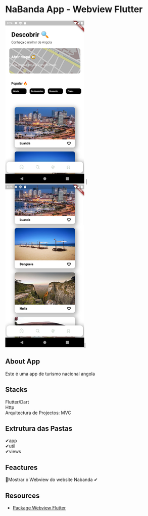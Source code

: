 # NaBanda App - Webview Flutter

<img src="https://raw.githubusercontent.com/MartinDala/NaBandaApp/main/assets/Screenshot_1647851099.png" width="250"> | <img src="https://raw.githubusercontent.com/MartinDala/NaBandaApp/main/assets/Screenshot_1647851103.png" width="250">|
## About App

Este é uma app de turismo nacional angola
## Stacks

Flutter/Dart <br>
Http <br>
Arquitectura de Projectos: MVC <br>

## Extrutura das Pastas

✔app <br>
✔util <br>
✔views <br>


## Feactures

🎯Mostrar o Webview do website Nabanda ✔ <br>

## Resources

- [Package Webview Flutter](https://pub.dev/packages/webview_flutter) <br>
